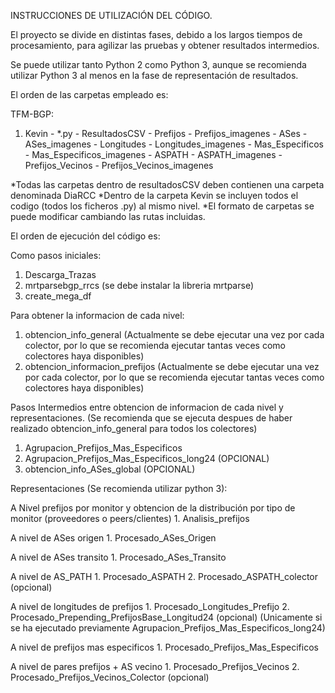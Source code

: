INSTRUCCIONES DE UTILIZACIÓN DEL CÓDIGO.

El proyecto se divide en distintas fases, debido a los largos tiempos de procesamiento, para agilizar las pruebas y obtener
resultados intermedios.

Se puede utilizar tanto Python 2 como Python 3, aunque se recomienda utilizar Python 3 al menos en la fase de representación
de resultados.

El orden de las carpetas empleado es:

TFM-BGP:
  1. Kevin
    - *.py
    - ResultadosCSV
    - Prefijos
    - Prefijos_imagenes
    - ASes
    - ASes_imagenes
    - Longitudes
    - Longitudes_imagenes
    - Mas_Especificos
    - Mas_Especificos_imagenes
    - ASPATH
    - ASPATH_imagenes
    - Prefijos_Vecinos
    - Prefijos_Vecinos_imagenes


*Todas las carpetas dentro de resultadosCSV deben contienen una carpeta denominada DiaRCC
*Dentro de la carpeta Kevin se incluyen todos el codigo (todos los ficheros .py) al mismo nivel.
*El formato de carpetas se puede modificar cambiando las rutas incluidas.


El orden de ejecución del código es:

Como pasos iniciales:
  1. Descarga_Trazas
  2. mrtparsebgp_rrcs (se debe instalar la libreria mrtparse)
  3. create_mega_df
  
Para obtener la informacion de cada nivel:
  1. obtencion_info_general (Actualmente se debe ejecutar una vez por cada colector, por lo que se recomienda ejecutar 
  tantas veces como colectores haya disponibles)
  2. obtencion_informacion_prefijos (Actualmente se debe ejecutar una vez por cada colector, por lo que se recomienda ejecutar 
  tantas veces como colectores haya disponibles) 
  
Pasos Intermedios entre obtencion de informacion de cada nivel y representaciones. (Se recomienda que se ejecuta despues de haber realizado
obtencion_info_general para todos los colectores)
  1. Agrupacion_Prefijos_Mas_Especificos
  2. Agrupacion_Prefijos_Mas_Especificos_long24 (OPCIONAL)
  3. obtencion_info_ASes_global (OPCIONAL)
  
Representaciones (Se recomienda utilizar python 3):

  A Nivel prefijos por monitor y obtencion de la distribución por tipo de monitor (proveedores o peers/clientes)
    1. Analisis_prefijos
    
  A nivel de ASes origen
    1. Procesado_ASes_Origen
    
  A nivel de ASes transito
    1. Procesado_ASes_Transito
  
  A nivel de AS_PATH
    1. Procesado_ASPATH
    2. Procesado_ASPATH_colector (opcional)
   
  A nivel de longitudes de prefijos
    1. Procesado_Longitudes_Prefijo
    2. Procesado_Prepending_PrefijosBase_Longitud24 (opcional) (Unicamente si se ha ejecutado previamente
      Agrupacion_Prefijos_Mas_Especificos_long24)
  
  A nivel de prefijos mas especificos
    1. Procesado_Prefijos_Mas_Especificos
  
  A nivel de pares prefijos + AS vecino
    1. Procesado_Prefijos_Vecinos
    2. Procesado_Prefijos_Vecinos_Colector (opcional)
  
  
